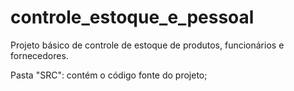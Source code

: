 # controle_estoque_e_pessoal

Projeto básico de controle de estoque de produtos, funcionários e fornecedores.

Pasta "SRC": contém o código fonte do projeto;
